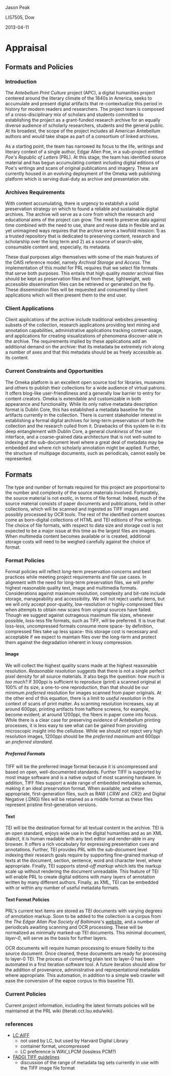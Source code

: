 Jason Peak

LIS7505, Dow

2013-04-11

# Appraisal #

## Formats and Policies ##

### Introduction ###
The *Antebellum Print Culture* project (APC), a digital humanities project centered around the literary climate of the 1840s in America, seeks to accumulate and present digital artifacts that re-contextualize this period in history for modern readers and researchers. The project team is composed of a cross-disciplinary mix of scholars and students committed to establishing the project as a grant-funded research archive for an equally diverse audience of scholarly researchers, students and the general public. At its broadest, the scope of the project includes all American Antebellum authors and would take shape as part of a consortium of linked archives.

As a starting point, the team has narrowed its focus to the life, writings and literary context of a single author, Edgar Allen Poe, in a sub-project entitled *Poe's Republic of Letters* (PRL). At this stage, the team has identified source material and has begun accumulating content including digital editions of Poe's writings and scans of original publications and imagery. These are currently housed in an evolving deployment of the Omeka web publishing platform which is serving dual-duty as archive and presentation site.

### Archives Requirements ###

With content accumulating, there is urgency to establish a solid preservation strategy on which to found a reliable and sustainable digital archives. The archive will serve as a core from which the research and educational aims of the project can grow. The need to preserve data against time combined with the need to use, share and reuse data in flexible and as yet unimagined ways requires that the archive serve a twofold mission: 1) as a trusted repository that is dedicated to preserving content, research and scholarship over the long term and 2) as a source of search-able, consumable content and, especially, its metadata.

These dual purposes align themselves with some of the main features of the OAIS reference model, namely *Archival Storage* and *Access*. The implementation of this model for PRL requires that we select file formats that serve both purposes. This entails that high quality *master* archival files should be kept as preservation files and from these, lightweight, web accessible dissemination files can be retrieved or generated on the fly. These dissemination files will be requested and consumed by client applications which will then present them to the end user.

### Client Applications ###
Client applications of the archive include traditional websites presenting subsets of the collection, research applications providing text mining and annotation capabilities, administrative applications tracking content usage, and applications for creating visualizations of phenomena discover-able in the archive. The requirements implied by these applications add an additional demand on the archive: that its metadata be extremely rich along a number of axes and that this metadata should be as freely accessible as its content.

### Current Constraints and Opportunities ###
The Omeka platform is an excellent open source tool for libraries, museums and others to publish their collections for a wide audience of virtual patrons. It offers blog-like user-friendliness and a generally low barrier to entry for content creators. Omeka is extendable and customizable in both appearance and functionality. While its only native metadata description format is Dublin Core, this has established a metadata baseline for the artifacts currently in the collection. There is current stakeholder interest in establishing a formal digital archives for long-term preservation of both the collection and the research culled from it. Drawbacks of this system lie in its deep entanglement with Dublin Core, a general *clunkiness* of the user interface, and a coarse-grained data architecture that is not well-suited to indexing at the sub-document level where a great deal of metadata may be embedded and where rich scholarly annotation might be applied. Further, the structure of multipage documents, such as periodicals, cannot easily be represented.

## Formats ##
The type and number of formats required for this project are proportional to the number and complexity of the source materials involved. Fortunately, the source material is not exotic, in terms of file format. Indeed, much of the source material consists of paper documents and publications, held in other collections, which will be scanned and ingested as TIFF images and possibly processed by OCR tools. The rest of the identified content sources come as born-digital collections of HTML and TEI editions of Poe writings. The choice of file formats, with respect to data size and storage cost is not expected to be a major issue at this time as the largest files are images. When multimedia content becomes available or is created, additional storage costs will need to be weighed carefully against the choice of format.


### Format Policies ###
Format policies will reflect long-term preservation concerns and best practices while meeting project requirements and file use cases. In alignment with the need for long-term preservation files, we will prefer highest reasonable quality text, image and multimedia formats. Considerations against maximum resolution, complexity and bit-rate include storage, manageability and accessibility. We will not reject useful items, but we will only accept poor-quality, low-resolution or highly-compressed files when attempts to obtain new scans from original sources have failed. Though we suggest against outrageous maximum file sizes, whenever possible, loss-less file formats, such as TIFF, will be preferred. It is true that loss-less, uncompressed formats consume more space- by definition, compressed files take up less space- this storage cost is necessary and acceptable if we expect to maintain files over the long-term and protect them against the degradation inherent in lossy compression.

#### Image ####
We will collect the highest quality scans made at the highest reasonable resolution. *Reasonable resolution* suggests that there is not a single perfect pixel density for all source materials. It also begs the question:  *how much is too much?* If 300ppi is sufficient to reproduce (print) a scanned original at 100% of its size, a one-to-one reproduction, than that should be our minimum *preferred* resolution for images scanned from paper originals. At the other end of this equation, there is a limit to *useful resolution* in the context of scans of print matter. As scanning resolution increases, say at around 600ppi, printing artifacts from halftone screens, for example, become evident; at around 1200ppi, the fibers in paper come into focus. While there is a clear case for preserving evidence of Antebellum printing processes, it is less easy to see what can be gained from providing microscopic insight into the cellulose. While we should not reject very high resolution images, 1200ppi should be the *preferred maximum* and 600ppi an *preferred standard*.

##### Preferred Formats #####

TIFF will be the preferred image format because it is uncompressed and based on open, well-documented standards. Further TIFF is supported by most image software and is a native output of most scanning hardware. In addition, TIFF files support a wide range of embedded metadata schemas, making it an ideal preservation format.
When available, and where appropriate, first-generation files, such as RAW (.CRW and .CR2) and Digital Negative (.DNG) files will be retained as a middle format as these files represent pristine first-generation versions.

#### Text ####
TEI will be the destination format for all textual content in the archive. TEI is an open standard, enjoys wide use in the digital humanities and as an XML dialect, it is human readable with any text editor and render-able in any browser. It offers a rich vocabulary for expressing presentation cues and annotations. Further, TEI provides PRL with the sub-document level indexing their research goals require by supporting fine-grained markup of texts at the document, section, sentence, word and character level, where appropriate. Finally, TEI supports *stand-off markup* which lets the markup scale up without rendering the document unreadable. This feature of TEI will enable PRL to create digital editions with many layers of annotation written by many different authors. Finally, as XML, TEI can be embedded with or within any number of useful metadata formats.

#### Text Format Policies ####
PRL's current text items are stored as TEI documents with varying degrees of annotation markup. Soon to be added to the collection is a corpus from the *The Edgar Allan Poe Society of Baltimore*'s [website](eapoe.org), and a number of periodicals awaiting scanning and OCR processing. These will be normalized as minimally marked-up TEI documents. This minimal document, *layer-0*, will serve as the basis for further layers.

OCR documents will require human processing to ensure fidelity to the source document. Once cleaned, these documents are ready for processing to layer-0 TEI. The process of converting plain text to layer-0 has been automated in a first iteration software tool. A future iteration should allow for the addition of provenance, administrative and representational metadata where appropriate. This automation, in addition to a simple web crawler will ease the conversion of the eapoe corpus to this baseline TEI.


### Current Policies ###
Current project information, including the latest formats policies will be maintained at the PRL wiki (literati.cct.lsu.edu/wiki).


### references ###
* [LC AIFF](http://www.digitalpreservation.gov/formats/fdd/fdd000005.shtml)
    * not used by LC, but used by Harvard Digital Library
	* container format, uncompressed
	* LC preference is WAV_LPCM (lossless PCM?)
* [FADGI TIFF guidelines](http://www.digitizationguidelines.gov/guidelines/TIFF_Metadata_Final.pdf)
    * discussion of the range of metadata tag sets currently in use with the TIFF image file format


	
[^1]: [The Edgar Allan Poe Society of Baltimore](eapoe.org)
